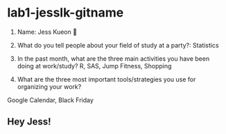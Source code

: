 # lab1-jesslk-gitname

1. Name: Jess Kueon :musical_note:
2. What do you tell people about your field of study at a party?: Statistics

3. In the past month, what are the three main activities you have been doing at work/study?
R, SAS, Jump Fitness, Shopping
4. What are the three most important tools/strategies you use for organizing your work?

Google Calendar, Black Friday

## Hey Jess!
